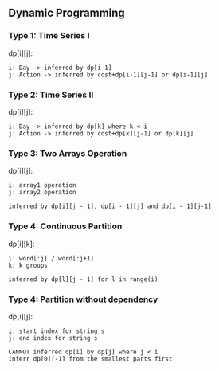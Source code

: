 ## Dynamic Programming

### Type 1: Time Series I
dp[i][j]:
```
i: Day -> inferred by dp[i-1]
j: Action -> inferred by cost+dp[i-1][j-1] or dp[i-1][j]
```

### Type 2: Time Series II
dp[i][j]:
```
i: Day -> inferred by dp[k] where k < i
j: Action -> inferred by cost+dp[k][j-1] or dp[k][j]
```

### Type 3: Two Arrays Operation
dp[i][j]:
```
i: array1 operation
j: array2 operation
```
```
inferred by dp[i][j - 1], dp[i - 1][j] and dp[i - 1][j-1]
```

### Type 4: Continuous Partition
dp[i][k]:
```
i: word[:j] / word[:j+1]
k: k groups
```
```
inferred by dp[l][j - 1] for l in range(i)
```

### Type 4: Partition without dependency
dp[i][j]:
```
i: start index for string s
j: end index for string s
```
```
CANNOT inferred dp[i] by dp[j] where j < i
inferr dp[0][-1] from the smallest parts first
```